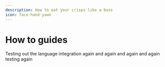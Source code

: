 ```yaml
---
description: How to eat your crisps like a boss
icon: face-hand-yawn
---
```


# How to guides

Testing out the language integration again and again and again and again testing again
